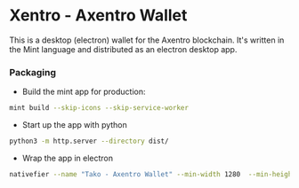 # Xentro - Axentro Wallet

This is a desktop (electron) wallet for the Axentro blockchain. It's written in the Mint language and distributed as an electron desktop app.

### Packaging

- Build the mint app for production:

```bash
mint build --skip-icons --skip-service-worker
```

- Start up the app with python

```bash
python3 -m http.server --directory dist/
```

- Wrap the app in electron

```bash
nativefier --name "Tako - Axentro Wallet" --min-width 1280  --min-height 600 --disable-context-menu --disable-dev-tools "http://0.0.0.0:8000"
```
